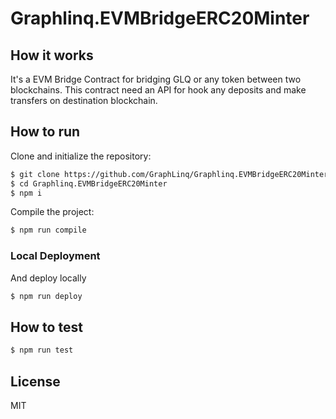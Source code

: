 # Graphlinq.EVMBridgeERC20Minter
## How it works

It's a EVM Bridge Contract for bridging GLQ or any token between two blockchains.
This contract need an API for hook any deposits and make transfers on destination blockchain.

## How to run
Clone and initialize the repository:
```sh
$ git clone https://github.com/GraphLinq/Graphlinq.EVMBridgeERC20Minter.git
$ cd Graphlinq.EVMBridgeERC20Minter
$ npm i
```
Compile the project:
```sh
$ npm run compile
```

### Local Deployment
And deploy locally
```sh
$ npm run deploy
```

## How to test
```sh
$ npm run test
```

## License
MIT